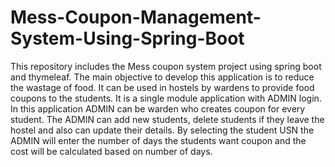 # Mess-Coupon-Management-System-Using-Spring-Boot
This repository includes the Mess coupon system project using spring boot and thymeleaf. The main objective to develop this application  is to reduce the wastage of food. It can be used in hostels by wardens to provide food coupons to the students. It is a single module application with ADMIN login. In this application ADMIN can be warden who creates coupon for every student. The ADMIN can add new students, delete students if they leave the hostel and also can update their details. By selecting the student USN the ADMIN will enter the number of days the students want coupon and the cost will be calculated based on number of days.

